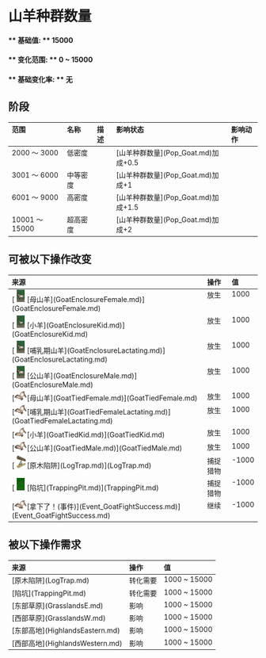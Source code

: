 # 山羊种群数量  
#### ** 基础值: ** 15000   
#### ** 变化范围: ** 0 ~ 15000  
#### ** 基础变化率: ** 无   
## 阶段  
<table class="table table-bordered"><thead><tr ><th  style="text-align:left;vertical-align:top;" >范围</th><th  style="text-align:left;vertical-align:top;" >名称</th><th  style="text-align:left;vertical-align:top;" >描述</th><th  style="text-align:left;vertical-align:top;" >影响状态</th><th  style="text-align:left;vertical-align:top;" >影响动作</th></tr></thead><tr ><td  style="text-align:left;vertical-align:top;" >2000 ～ 3000</td><td  style="text-align:left;vertical-align:top;" >低密度</td><td  style="text-align:left;vertical-align:top;" ></td><td  style="text-align:left;vertical-align:top;" >[山羊种群数量](Pop_Goat.md)加成+0.5</td><td  style="text-align:left;vertical-align:top;" ></td></tr><tr ><td  style="text-align:left;vertical-align:top;" >3001 ～ 6000</td><td  style="text-align:left;vertical-align:top;" >中等密度</td><td  style="text-align:left;vertical-align:top;" ></td><td  style="text-align:left;vertical-align:top;" >[山羊种群数量](Pop_Goat.md)加成+1</td><td  style="text-align:left;vertical-align:top;" ></td></tr><tr ><td  style="text-align:left;vertical-align:top;" >6001 ～ 9000</td><td  style="text-align:left;vertical-align:top;" >高密度</td><td  style="text-align:left;vertical-align:top;" ></td><td  style="text-align:left;vertical-align:top;" >[山羊种群数量](Pop_Goat.md)加成+1.5</td><td  style="text-align:left;vertical-align:top;" ></td></tr><tr ><td  style="text-align:left;vertical-align:top;" >10001 ～ 15000</td><td  style="text-align:left;vertical-align:top;" >超高密度</td><td  style="text-align:left;vertical-align:top;" ></td><td  style="text-align:left;vertical-align:top;" >[山羊种群数量](Pop_Goat.md)加成+2</td><td  style="text-align:left;vertical-align:top;" ></td></tr></tbody></table>  
  
## 可被以下操作改变  
<table class="table table-bordered"><thead><tr ><th  style="text-align:left;vertical-align:top;" >来源</th><th  style="text-align:left;vertical-align:top;" >操作</th><th  style="text-align:left;vertical-align:top;" >值</th></tr></thead><tr ><td  style="text-align:left;vertical-align:top;" >[<div style="width:25px;display:inline-block;text-align:center"><img decoding="async" src="Sprite/GoatFemaleEnclosure.png" href="a.md" style="max-width:25px;max-height:25px;"></div>[母山羊](GoatEnclosureFemale.md)](GoatEnclosureFemale.md)</td><td  style="text-align:left;vertical-align:top;" >放生</td><td  style="text-align:left;vertical-align:top;" >1000</td></tr><tr ><td  style="text-align:left;vertical-align:top;" >[<div style="width:25px;display:inline-block;text-align:center"><img decoding="async" src="Sprite/GoatKidEnclosure.png" href="a.md" style="max-width:25px;max-height:25px;"></div>[小羊](GoatEnclosureKid.md)](GoatEnclosureKid.md)</td><td  style="text-align:left;vertical-align:top;" >放生</td><td  style="text-align:left;vertical-align:top;" >1000</td></tr><tr ><td  style="text-align:left;vertical-align:top;" >[<div style="width:25px;display:inline-block;text-align:center"><img decoding="async" src="Sprite/GoatFemaleEnclosure.png" href="a.md" style="max-width:25px;max-height:25px;"></div>[哺乳期山羊](GoatEnclosureLactating.md)](GoatEnclosureLactating.md)</td><td  style="text-align:left;vertical-align:top;" >放生</td><td  style="text-align:left;vertical-align:top;" >1000</td></tr><tr ><td  style="text-align:left;vertical-align:top;" >[<div style="width:25px;display:inline-block;text-align:center"><img decoding="async" src="Sprite/GoatMaleEnclosure.png" href="a.md" style="max-width:25px;max-height:25px;"></div>[公山羊](GoatEnclosureMale.md)](GoatEnclosureMale.md)</td><td  style="text-align:left;vertical-align:top;" >放生</td><td  style="text-align:left;vertical-align:top;" >1000</td></tr><tr ><td  style="text-align:left;vertical-align:top;" >[<div style="width:25px;display:inline-block;text-align:center"><img decoding="async" src="Sprite/GoatTied.png" href="a.md" style="max-width:25px;max-height:25px;"></div>[母山羊](GoatTiedFemale.md)](GoatTiedFemale.md)</td><td  style="text-align:left;vertical-align:top;" >放生</td><td  style="text-align:left;vertical-align:top;" >1000</td></tr><tr ><td  style="text-align:left;vertical-align:top;" >[<div style="width:25px;display:inline-block;text-align:center"><img decoding="async" src="Sprite/GoatTied.png" href="a.md" style="max-width:25px;max-height:25px;"></div>[哺乳期山羊](GoatTiedFemaleLactating.md)](GoatTiedFemaleLactating.md)</td><td  style="text-align:left;vertical-align:top;" >放生</td><td  style="text-align:left;vertical-align:top;" >1000</td></tr><tr ><td  style="text-align:left;vertical-align:top;" >[<div style="width:25px;display:inline-block;text-align:center"><img decoding="async" src="Sprite/GoatTiedKid.png" href="a.md" style="max-width:25px;max-height:25px;"></div>[小羊](GoatTiedKid.md)](GoatTiedKid.md)</td><td  style="text-align:left;vertical-align:top;" >放生</td><td  style="text-align:left;vertical-align:top;" >1000</td></tr><tr ><td  style="text-align:left;vertical-align:top;" >[<div style="width:25px;display:inline-block;text-align:center"><img decoding="async" src="Sprite/GoatTiedMale.png" href="a.md" style="max-width:25px;max-height:25px;"></div>[公山羊](GoatTiedMale.md)](GoatTiedMale.md)</td><td  style="text-align:left;vertical-align:top;" >放生</td><td  style="text-align:left;vertical-align:top;" >1000</td></tr><tr ><td  style="text-align:left;vertical-align:top;" >[<div style="width:25px;display:inline-block;text-align:center"><img decoding="async" src="Sprite/LogTrap.png" href="a.md" style="max-width:25px;max-height:25px;"></div>[原木陷阱](LogTrap.md)](LogTrap.md)</td><td  style="text-align:left;vertical-align:top;" >捕捉猎物</td><td  style="text-align:left;vertical-align:top;" >-1000</td></tr><tr ><td  style="text-align:left;vertical-align:top;" >[<div style="width:25px;display:inline-block;text-align:center"><img decoding="async" src="Sprite/TrappingPit.png" href="a.md" style="max-width:25px;max-height:25px;"></div>[陷坑](TrappingPit.md)](TrappingPit.md)</td><td  style="text-align:left;vertical-align:top;" >捕捉猎物</td><td  style="text-align:left;vertical-align:top;" >-1000</td></tr><tr ><td  style="text-align:left;vertical-align:top;" >[<div style="width:25px;display:inline-block;text-align:center"><img decoding="async" src="Sprite/GoatCarcass.png" href="a.md" style="max-width:25px;max-height:25px;"></div>[拿下了！(事件)](Event_GoatFightSuccess.md)](Event_GoatFightSuccess.md)</td><td  style="text-align:left;vertical-align:top;" >继续</td><td  style="text-align:left;vertical-align:top;" >-1000</td></tr></tbody></table>  
  
## 被以下操作需求  
<table class="table table-bordered"><thead><tr ><th  style="text-align:left;vertical-align:top;" >来源</th><th  style="text-align:left;vertical-align:top;" >操作</th><th  style="text-align:left;vertical-align:top;" >值</th></tr></thead><tr ><td  style="text-align:left;vertical-align:top;" >[原木陷阱](LogTrap.md)</td><td  style="text-align:left;vertical-align:top;" >转化需要</td><td  style="text-align:left;vertical-align:top;" >1000 ~ 15000</td></tr><tr ><td  style="text-align:left;vertical-align:top;" >[陷坑](TrappingPit.md)</td><td  style="text-align:left;vertical-align:top;" >转化需要</td><td  style="text-align:left;vertical-align:top;" >1000 ~ 15000</td></tr><tr ><td  style="text-align:left;vertical-align:top;" >[东部草原](GrasslandsE.md)</td><td  style="text-align:left;vertical-align:top;" >影响</td><td  style="text-align:left;vertical-align:top;" >1000 ~ 15000</td></tr><tr ><td  style="text-align:left;vertical-align:top;" >[西部草原](GrasslandsW.md)</td><td  style="text-align:left;vertical-align:top;" >影响</td><td  style="text-align:left;vertical-align:top;" >1000 ~ 15000</td></tr><tr ><td  style="text-align:left;vertical-align:top;" >[东部高地](HighlandsEastern.md)</td><td  style="text-align:left;vertical-align:top;" >影响</td><td  style="text-align:left;vertical-align:top;" >1000 ~ 15000</td></tr><tr ><td  style="text-align:left;vertical-align:top;" >[西部高地](HighlandsWestern.md)</td><td  style="text-align:left;vertical-align:top;" >影响</td><td  style="text-align:left;vertical-align:top;" >1000 ~ 15000</td></tr></tbody></table>  
  


<script>document.title="山羊种群数量 - 卡牌生存百科 Card Survival Wiki";</script>